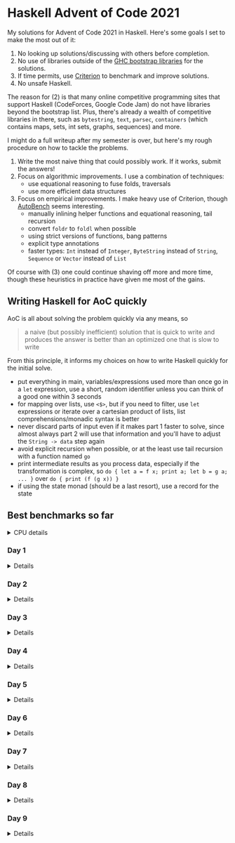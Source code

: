 # Haskell Advent of Code 2021
My solutions for Advent of Code 2021 in Haskell.  Here's some goals I
set to make the most out of it:

1. No looking up solutions/discussing with others before completion.
2. No use of libraries outside of the [GHC bootstrap
  libraries](https://downloads.haskell.org/~ghc/latest/docs/html/libraries/index.html)
  for the solutions.
3. If time permits, use
  [Criterion](https://hackage.haskell.org/package/criterion) to
  benchmark and improve solutions.
4. No unsafe Haskell.

The reason for (2) is that many online competitive programming sites
that support Haskell (CodeForces, Google Code Jam) do not have
libraries beyond the bootstrap list.  Plus, there's already a wealth
of competitive libraries in there, such as `bytestring`, `text`,
`parsec`, `containers` (which contains maps, sets, int sets, graphs,
sequences) and more.

I might do a full writeup after my semester is over, but here's my
rough procedure on how to tackle the problems.

1. Write the most naive thing that could possibly work.  If it works,
   submit the answers!
2. Focus on algorithmic improvements.  I use a combination of
   techniques:
   - use equational reasoning to fuse folds, traversals
   - use more efficient data structures
3. Focus on empirical improvements.  I make heavy use of Criterion,
   though [AutoBench](https://github.com/mathandley/AutoBench) seems
   interesting.
   - manually inlining helper functions and equational reasoning, tail
     recursion
   - convert `foldr` to `foldl` when possible
   - using strict versions of functions, bang patterns
   - explicit type annotations
   - faster types: `Int` instead of `Integer`, `ByteString` instead of
     `String`, `Sequence` or `Vector` instead of `List`

Of course with (3) one could continue shaving off more and more time,
though these heuristics in practice have given me most of the gains.

## Writing Haskell for AoC quickly
AoC is all about solving the problem quickly via any means, so

> a naive (but possibly inefficient) solution that is quick to write
> and produces the answer is better than an optimized one that is slow
> to write

From this principle, it informs my choices on how to write Haskell
quickly for the initial solve.

- put everything in main, variables/expressions used more than once go
  in a `let` expression, use a short, random identifier unless you can
  think of a good one within 3 seconds
- for mapping over lists, use `<$>`, but if you need to filter, use
  `let` expressions or iterate over a cartesian product of lists, list
  comprehensions/monadic syntax is better
- never discard parts of input even if it makes part 1 faster to
  solve, since almost always part 2 will use that information and
  you'll have to adjust the `String -> data` step again
- avoid explicit recursion when possible, or at the least use tail
  recursion with a function named `go`
- print intermediate results as you process data, especially if the
  transformation is complex, so `do { let a = f x; print a; let b = g
  a; ... }` over `do { print (f (g x)) }`
- if using the state monad (should be a last resort), use a record for
  the state

## Best benchmarks so far
<details>
<summary>CPU details</summary>

```
Architecture:                    x86_64
CPU op-mode(s):                  32-bit, 64-bit
Byte Order:                      Little Endian
Address sizes:                   39 bits physical, 48 bits virtual
CPU(s):                          4
On-line CPU(s) list:             0-3
Thread(s) per core:              2
Core(s) per socket:              2
Socket(s):                       1
NUMA node(s):                    1
Vendor ID:                       GenuineIntel
CPU family:                      6
Model:                           69
Model name:                      Intel(R) Core(TM) i5-4288U CPU @ 2.60GHz
```
</details>

### Day 1
<details>

```
benchmarking day1/part1
time                 13.00 μs   (12.91 μs .. 13.11 μs)
                     0.999 R²   (0.999 R² .. 1.000 R²)
mean                 12.95 μs   (12.88 μs .. 13.05 μs)
std dev              296.4 ns   (193.5 ns .. 512.7 ns)
variance introduced by outliers: 23% (moderately inflated)

benchmarking day1/part2
time                 62.31 μs   (57.58 μs .. 67.19 μs)
                     0.962 R²   (0.947 R² .. 0.984 R²)
mean                 55.53 μs   (53.36 μs .. 59.03 μs)
std dev              8.827 μs   (5.825 μs .. 12.66 μs)
variance introduced by outliers: 93% (severely inflated)
```
</details>

### Day 2
<details>

```
benchmarking day2/part1
time                 6.886 μs   (6.751 μs .. 7.057 μs)
                     0.982 R²   (0.957 R² .. 0.996 R²)
mean                 7.487 μs   (7.101 μs .. 8.268 μs)
std dev              1.779 μs   (1.044 μs .. 3.087 μs)
variance introduced by outliers: 98% (severely inflated)

benchmarking day2/part2
time                 12.69 μs   (12.41 μs .. 12.99 μs)
                     0.997 R²   (0.995 R² .. 0.998 R²)
mean                 12.50 μs   (12.33 μs .. 12.72 μs)
std dev              638.9 ns   (526.8 ns .. 789.7 ns)
variance introduced by outliers: 61% (severely inflated)
```
</details>

### Day 3
<details>

```
benchmarking day3/part1
time                 322.3 μs   (315.1 μs .. 331.9 μs)
                     0.996 R²   (0.993 R² .. 0.999 R²)
mean                 321.4 μs   (318.4 μs .. 326.6 μs)
std dev              12.40 μs   (7.332 μs .. 18.52 μs)
variance introduced by outliers: 34% (moderately inflated)

benchmarking day3/part2
time                 292.1 μs   (290.1 μs .. 293.9 μs)
                     0.999 R²   (0.996 R² .. 1.000 R²)
mean                 296.2 μs   (294.3 μs .. 301.1 μs)
std dev              9.972 μs   (4.409 μs .. 17.62 μs)
variance introduced by outliers: 28% (moderately inflated)
```
</details>

### Day 4
<details>

```
benchmarking day4/part1
time                 5.563 ms   (5.403 ms .. 5.712 ms)
                     0.994 R²   (0.990 R² .. 0.998 R²)
mean                 5.634 ms   (5.563 ms .. 5.745 ms)
std dev              268.0 μs   (195.6 μs .. 366.4 μs)
variance introduced by outliers: 24% (moderately inflated)

benchmarking day4/part2
time                 5.643 ms   (5.542 ms .. 5.799 ms)
                     0.995 R²   (0.991 R² .. 0.998 R²)
mean                 5.719 ms   (5.648 ms .. 5.872 ms)
std dev              280.5 μs   (184.5 μs .. 435.8 μs)
variance introduced by outliers: 27% (moderately inflated)
```
</details>

### Day 5
<details>

```
benchmarking day5/part1
time                 37.60 ms   (35.03 ms .. 40.00 ms)
                     0.980 R²   (0.955 R² .. 0.995 R²)
mean                 39.42 ms   (37.81 ms .. 41.46 ms)
std dev              3.688 ms   (2.252 ms .. 4.773 ms)
variance introduced by outliers: 38% (moderately inflated)

benchmarking day5/part2
time                 109.9 ms   (100.6 ms .. 121.7 ms)
                     0.988 R²   (0.971 R² .. 1.000 R²)
mean                 104.9 ms   (102.0 ms .. 110.0 ms)
std dev              6.127 ms   (1.795 ms .. 8.095 ms)
variance introduced by outliers: 10% (moderately inflated)
```
</details>

### Day 6
<details>

```
benchmarking day6/part1
time                 1.258 μs   (1.240 μs .. 1.294 μs)
                     0.990 R²   (0.972 R² .. 0.999 R²)
mean                 1.295 μs   (1.253 μs .. 1.381 μs)
std dev              180.6 ns   (83.29 ns .. 334.4 ns)
variance introduced by outliers: 94% (severely inflated)

benchmarking day6/part2
time                 4.469 μs   (4.423 μs .. 4.520 μs)
                     0.999 R²   (0.997 R² .. 1.000 R²)
mean                 4.460 μs   (4.435 μs .. 4.527 μs)
std dev              122.9 ns   (48.87 ns .. 242.0 ns)
variance introduced by outliers: 33% (moderately inflated)
```
</details>

### Day 7
<details>

```
benchmarking day7/part1
time                 8.115 ms   (8.043 ms .. 8.204 ms)
                     0.998 R²   (0.995 R² .. 1.000 R²)
mean                 8.208 ms   (8.135 ms .. 8.303 ms)
std dev              239.4 μs   (149.2 μs .. 308.6 μs)
variance introduced by outliers: 11% (moderately inflated)

benchmarking day7/part2
time                 8.149 ms   (8.104 ms .. 8.211 ms)
                     0.999 R²   (0.998 R² .. 1.000 R²)
mean                 8.219 ms   (8.184 ms .. 8.281 ms)
std dev              130.3 μs   (91.41 μs .. 189.0 μs)

```
</details>

### Day 8
<details>

```
benchmarking day8/part1
time                 56.09 μs   (55.44 μs .. 56.97 μs)
                     0.998 R²   (0.997 R² .. 0.999 R²)
mean                 56.03 μs   (55.59 μs .. 56.67 μs)
std dev              1.833 μs   (1.280 μs .. 2.455 μs)
variance introduced by outliers: 34% (moderately inflated)

benchmarking day8/part2
time                 3.628 s    (3.466 s .. 3.915 s)
                     0.999 R²   (0.999 R² .. 1.000 R²)
mean                 3.490 s    (3.449 s .. 3.562 s)
std dev              67.94 ms   (7.585 ms .. 86.34 ms)
variance introduced by outliers: 19% (moderately inflated)
```
</details>

### Day 9
<details>

```
benchmarking day9/part1
time                 4.024 ms   (3.955 ms .. 4.090 ms)
                     0.996 R²   (0.993 R² .. 0.999 R²)
mean                 4.057 ms   (4.002 ms .. 4.199 ms)
std dev              263.9 μs   (125.8 μs .. 482.4 μs)
variance introduced by outliers: 43% (moderately inflated)

benchmarking day9/part2
time                 40.10 ms   (39.58 ms .. 40.55 ms)
                     1.000 R²   (0.999 R² .. 1.000 R²)
mean                 41.59 ms   (40.91 ms .. 42.40 ms)
std dev              1.604 ms   (994.0 μs .. 2.134 ms)
variance introduced by outliers: 12% (moderately inflated)
```
</details>
